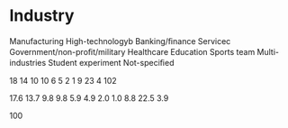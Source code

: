 # Industry

Manufacturing High-technologyb Banking/ﬁnance Servicec Government/non-proﬁt/military Healthcare Education Sports team Multi-industries Student experiment Not-speciﬁed

18 14 10 10 6 5 2 1 9 23 4 102

17.6 13.7 9.8 9.8 5.9 4.9 2.0 1.0 8.8 22.5 3.9

100